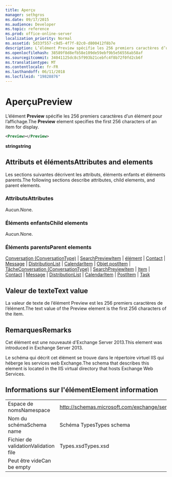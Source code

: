 ```yaml
---
title: Aperçu
manager: sethgros
ms.date: 09/17/2015
ms.audience: Developer
ms.topic: reference
ms.prod: office-online-server
localization_priority: Normal
ms.assetid: 5d33f557-c9d5-4f7f-82c0-d800412f8b7e
description: L’élément Preview spécifie les 256 premiers caractères d’un élément pour l’affichage.
ms.openlocfilehash: 38589f8d8efb58e109de59ebf9b5e56556ab58af
ms.sourcegitcommit: 34041125dc8c5f993b21cebfc4f8b72f0fd2cb6f
ms.translationtype: MT
ms.contentlocale: fr-FR
ms.lasthandoff: 06/11/2018
ms.locfileid: "19828876"
---
```

# <a name="preview"></a><span data-ttu-id="0583d-103">Aperçu</span><span class="sxs-lookup"><span data-stu-id="0583d-103">Preview</span></span>

<span data-ttu-id="0583d-104">L’élément **Preview** spécifie les 256 premiers caractères d’un élément pour l’affichage.</span><span class="sxs-lookup"><span data-stu-id="0583d-104">The **Preview** element specifies the first 256 characters of an item for display.</span></span> 
  
```XML
<Preview></Preview>
```

 <span data-ttu-id="0583d-105">**string**</span><span class="sxs-lookup"><span data-stu-id="0583d-105">**string**</span></span>
## <a name="attributes-and-elements"></a><span data-ttu-id="0583d-106">Attributs et éléments</span><span class="sxs-lookup"><span data-stu-id="0583d-106">Attributes and elements</span></span>

<span data-ttu-id="0583d-107">Les sections suivantes décrivent les attributs, éléments enfants et éléments parents.</span><span class="sxs-lookup"><span data-stu-id="0583d-107">The following sections describe attributes, child elements, and parent elements.</span></span>
  
### <a name="attributes"></a><span data-ttu-id="0583d-108">Attributs</span><span class="sxs-lookup"><span data-stu-id="0583d-108">Attributes</span></span>

<span data-ttu-id="0583d-109">Aucun.</span><span class="sxs-lookup"><span data-stu-id="0583d-109">None.</span></span>
  
### <a name="child-elements"></a><span data-ttu-id="0583d-110">Éléments enfants</span><span class="sxs-lookup"><span data-stu-id="0583d-110">Child elements</span></span>

<span data-ttu-id="0583d-111">Aucun.</span><span class="sxs-lookup"><span data-stu-id="0583d-111">None.</span></span>
  
### <a name="parent-elements"></a><span data-ttu-id="0583d-112">Éléments parents</span><span class="sxs-lookup"><span data-stu-id="0583d-112">Parent elements</span></span>

<span data-ttu-id="0583d-113">[Conversation (ConversationType)](conversation-conversationtype.md) | [SearchPreviewItem](searchpreviewitem.md) | [élément](item.md) | [Contact](contact.md) | [Message](message-ex15websvcsotherref.md) | [DistributionList](distributionlist.md) | [CalendarItem](calendaritem.md)  |  [Objet postItem](postitem.md)  |  [Tâche](task.md)</span><span class="sxs-lookup"><span data-stu-id="0583d-113">[Conversation (ConversationType)](conversation-conversationtype.md) | [SearchPreviewItem](searchpreviewitem.md) | [Item](item.md) | [Contact](contact.md) | [Message](message-ex15websvcsotherref.md) | [DistributionList](distributionlist.md) | [CalendarItem](calendaritem.md) | [PostItem](postitem.md) | [Task](task.md)</span></span>
  
## <a name="text-value"></a><span data-ttu-id="0583d-114">Valeur de texte</span><span class="sxs-lookup"><span data-stu-id="0583d-114">Text value</span></span>

<span data-ttu-id="0583d-115">La valeur de texte de l’élément Preview est les 256 premiers caractères de l’élément.</span><span class="sxs-lookup"><span data-stu-id="0583d-115">The text value of the Preview element is the first 256 characters of the item.</span></span>
  
## <a name="remarks"></a><span data-ttu-id="0583d-116">Remarques</span><span class="sxs-lookup"><span data-stu-id="0583d-116">Remarks</span></span>

<span data-ttu-id="0583d-117">Cet élément est une nouveauté d'Exchange Server 2013.</span><span class="sxs-lookup"><span data-stu-id="0583d-117">This element was introduced in Exchange Server 2013.</span></span>
  
<span data-ttu-id="0583d-118">Le schéma qui décrit cet élément se trouve dans le répertoire virtuel IIS qui héberge les services web Exchange.</span><span class="sxs-lookup"><span data-stu-id="0583d-118">The schema that describes this element is located in the IIS virtual directory that hosts Exchange Web Services.</span></span>
  
## <a name="element-information"></a><span data-ttu-id="0583d-119">Informations sur l'élément</span><span class="sxs-lookup"><span data-stu-id="0583d-119">Element information</span></span>

|||
|:-----|:-----|
|<span data-ttu-id="0583d-120">Espace de noms</span><span class="sxs-lookup"><span data-stu-id="0583d-120">Namespace</span></span>  <br/> |http://schemas.microsoft.com/exchange/services/2006/types  <br/> |
|<span data-ttu-id="0583d-121">Nom du schéma</span><span class="sxs-lookup"><span data-stu-id="0583d-121">Schema name</span></span>  <br/> |<span data-ttu-id="0583d-122">Schéma Types</span><span class="sxs-lookup"><span data-stu-id="0583d-122">Types schema</span></span>  <br/> |
|<span data-ttu-id="0583d-123">Fichier de validation</span><span class="sxs-lookup"><span data-stu-id="0583d-123">Validation file</span></span>  <br/> |<span data-ttu-id="0583d-124">Types.xsd</span><span class="sxs-lookup"><span data-stu-id="0583d-124">Types.xsd</span></span>  <br/> |
|<span data-ttu-id="0583d-125">Peut être vide</span><span class="sxs-lookup"><span data-stu-id="0583d-125">Can be empty</span></span>  <br/> ||
   

